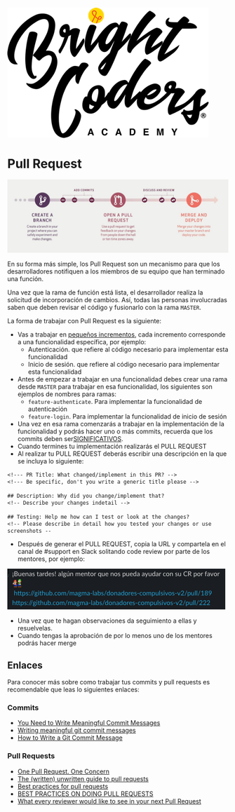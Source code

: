 ![BC logo](../../img/logo-bc.png)

# Pull Request
![pull request](img/pull-request.jpg)

En su forma más simple, los Pull Request son un mecanismo para que los desarrolladores notifiquen a los miembros de su equipo que han terminado una función.

Una vez que la rama de función está lista, el desarrollador realiza la solicitud de incorporación de cambios. Así, todas las personas involucradas saben que deben revisar el código y fusionarlo con la rama `MASTER`.

La forma de trabajar con Pull Request es la siguiente:

- Vas a trabajar en [pequeños incrementos](https://medium.com/@fagnerbrack/one-pull-request-one-concern-e84a27dfe9f1), cada incremento corresponde a una funcionalidad específica, por ejemplo:  
  - Autenticación. que refiere al código necesario para implementar esta funcionalidad
  - Inicio de sesión. que refiere al código necesario para implementar esta funcionalidad
- Antes de empezar a trabajar en una funcionalidad debes crear una rama desde `MASTER` para trabajar en esa funcionalidad, los siguientes son ejemplos de nombres para ramas:
  - `feature-authenticate`. Para implementar la funcionalidad de autenticación
  - `feature-login`. Para implementar la funcionalidad de inicio de sesión
- Una vez en esa rama comenzarás a trabajar en la implementación de la funcionalidad y podrás hacer uno o más commits, recuerda que los commits deben ser[SIGNIFICATIVOS](https://medium.com/better-programming/you-need-meaningful-commit-messages-d869e44e98d4).
- Cuando termines tu implementación realizarás el PULL REQUEST 
- Al realizar tu PULL REQUEST deberás escribir una descripción en la que se incluya lo siguiente:

```
<!--- PR Title: What changed/implement in this PR? -->
<!--- Be specific, don't you write a generic title please --> 

## Description: Why did you change/implement that?
<!-- Describe your changes indetail -->

## Testing: Help me how can I test or look at the changes?
<!-- Please describe in detail how you tested your changes or use screenshots -- 
```
- Después de generar el PULL REQUEST, copia la URL y compartela en el canal de #support en Slack solitando code review por parte de los mentores, por ejemplo:

![pull request slack](img/pr-slack.png)

- Una vez que te hagan observaciones da seguimiento a ellas y resuelvelas.
- Cuando tengas la aprobación de por lo menos uno de los mentores podrás hacer merge

## Enlaces
Para conocer más sobre como trabajar tus commits y pull requests es recomendable que leas lo siguientes enlaces:
### Commits
- [You Need to Write Meaningful Commit Messages](https://medium.com/better-programming/you-need-meaningful-commit-messages-d869e44e98d4) 
- [Writing meaningful git commit messages](https://medium.com/@menuka/writing-meaningful-git-commit-messages-a62756b65c81)
- [How to Write a Git Commit Message](https://chris.beams.io/posts/git-commit/)
### Pull Requests
- [One Pull Request. One Concern](https://medium.com/@fagnerbrack/one-pull-request-one-concern-e84a27dfe9f1)
- [The (written) unwritten guide to pull requests](https://www.atlassian.com/blog/git/written-unwritten-guide-pull-requests)
- [Best practices for pull requests](https://github.community/t/best-practices-for-pull-requests/10195)
- [BEST PRACTICES ON DOING PULL REQUESTS](https://holgerfrohloff.de/best-practices-on-doing-pull-requests/)
- [What every reviewer would like to see in your next Pull Request](https://nebulab.it/blog/what-every-reviewer-would-like-to-see-in-your-next-pull-request/?utm_content=bufferbd023&utm_medium=social&utm_source=twitter.com&utm_campaign=buffer)

